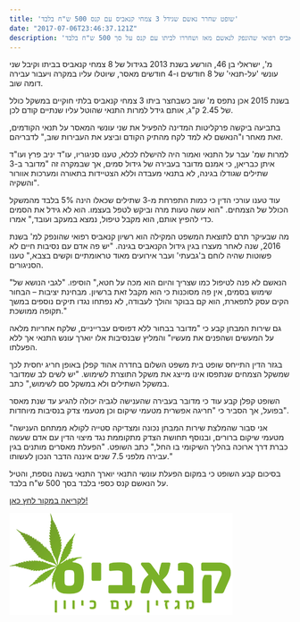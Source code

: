 ```yaml
---
title: 'שופט שחרר נאשם שגידל 3 צמחי קנאביס עם קנס 500 ש"ח בלבד'
date: "2017-07-06T23:46:37.121Z"
description: 'למרות דרישת המדינה לעונש מאסר, גזר השבוע שופט עונש קל יחסית על בן 46 שנתפס מגדל 3 צמחי קנאביס בגינה בחצר ביתו. השופט נמנע מלהפעיל שני עונשי "תנאי" מתיק גידול קודם, התחשב ברשיון שימוש בקנאביס רפואי שהונפק לנאשם מאז ושחררו לביתו עם קנס על סך 500 ש"ח בלבד.'
---
```


מ', ישראלי בן 46, הורשע בשנת 2013 בגידול של 8 צמחי קנאביס בביתו וקיבל שני עונשי 'על-תנאי' של 8 חודשים ו-4 חודשים מאסר, שיוטלו עליו במקרה ויעבור עבירה דומה שוב.

בשנת 2015 אכן נתפס מ' שוב כשבחצר ביתו 3 צמחי קנאביס בלתי חוקיים במשקל כולל של 2.45 ק"ג, אותם גידל למרות התנאי שהוטל עליו שנתיים קודם לכן.


בתביעה ביקשה פרקליטות המדינה להפעיל את שני עונשי המאסר על תנאי הקודמים, זאת מאחר ו"הנאשם לא למד לקח מהתיק הקודם וביצע את העבירות שוב," לדבריהם.

למרות שמ' עבר על התנאי ואמור היה להישלח לכלא, טענו סניגוריו, עו"ד יניב פרץ ועו"ד איתן כבריאן, כי אמנם מדובר בעבירה של גידול סמים, אך שבמקרה זה "מדובר ב-3 שתילים שגודלו בגינה, לא בתנאי מעבדה וללא הצטיידות בתאורה ומערכות אוורור והשקיה".

עוד טענו עורכי הדין כי כמות התפרחת מ-3 שתילים שכאלו הינה 5% בלבד מהמשקל הכולל של הצמחים. "הוא עשה טעות מרה וביקש לטפל בעצמו. הוא לא גידל את הסמים כדי להפיץ אותם, הוא מקבל טיפול, נמצא במעקב ועובד," אמרו.

מה שבעיקר תרם לתוצאת המשפט המקילה הוא רשיון קנאביס רפואי שהונפק למ' בשנת 2016, שנה לאחר מעצרו בגין גידול הקנאביס בגינה. "יש פה אדם עם נסיבות חיים לא פשוטות שהיה לוחם ב'גבעתי' ועבר אירועים מאוד טראומתיים וקשים בצבא," טענו הסניגורים.

"הנאשם לא פנה לטיפול כמו שצריך והיום הוא מכה על חטא," הוסיפו. "לגבי הנושא של שימוש בסמים, אין פה מסוכנות כי הוא מקבל זאת ברשיון. מבחינת יציבות – הבחור הקים עסק לתפארת, הוא קם בבוקר והולך לעבודה, לא נפתחו נגדו תיקים נוספים במשך תקופה ממושכת."

גם שירות המבחן קבע כי "מדובר בבחור ללא דפוסים עברייניים, שלקח אחריות מלאה על המעשים ושהפנים את מעשיו" והמליץ שבנסיבות אלו יוארך עונש התנאי אך ללא הפעלתו.

בגזר הדין התייחס שופט בית משפט השלום בחדרה אהוד קפלן באופן חריג יחסית לכך שמשקל הצמחים שנתפסו אינו מייצג את משקל התוצרת לשימוש. "יש לשים לב שמדובר במשקל השתילים ולא במשקל סם לשימוש," כתב.

השופט קפלן קבע עוד כי מדובר בעבירה שהענישה לגביה יכולה להגיע עד שנת מאסר בפועל, אך הסביר כי "חריגה אפשרית מטעמי שיקום וכן מטעמי צדק בנסיבות מיוחדות".

"אני סבור שהמלצת שירות המבחן נכונה ומצדיקה סטייה לקולא ממתחם הענישה מטעמי שיקום ברורים, ובנוסף תחושת הצדק מתקוממת נגד מיצוי הדין עם אדם שעשה כברת דרך ארוכה בהליך השיקומי בו החל," כתב השופט. "הפעלת מאסרים מותנים בגין עבירה מלפני 7.5 שנים איננה הדבר הנכון לעשותו."

בסיכום קבע השופט כי במקום הפעלת עונשי התנאי יוארך התנאי בשנה נוספת, והטיל על הנאשם קנס כספי בלבד בסך 500 ש"ח בלבד.


<a class="article-logo" href="http://www.xn--4dbcyzi5a.com/2017/06/%D7%92%D7%99%D7%93%D7%9C-3-%D7%A6%D7%9E%D7%97%D7%99-%D7%A7%D7%A0%D7%90%D7%91%D7%99%D7%A1-%D7%91%D7%92%D7%99%D7%A0%D7%94-%D7%A0%D7%A2%D7%A0%D7%A9-%D7%91-500-%D7%A9%D7%A7%D7%9C-%D7%A7%D7%A0%D7%A1/" target="_blank">לקריאה במקור לחץ כאן!</a>

![](./canabis.png)